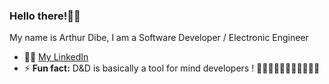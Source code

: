 ### Hello there!👋🏻    

My name is Arthur Dibe, I am a Software Developer / Electronic Engineer   

- 🤵🏻 [My LinkedIn](https://www.linkedin.com/in/arthur-dibe/)
- ⚡ **Fun fact:** D&D is basically a tool for mind developers ! 🧙🏻‍♂️🧝🏻🧛🏻‍♀️🦸🏻‍♀

<!--
**ArthurDibe/ArthurDibe** is a ✨ _special_ ✨ repository because its `README.md` (this file) appears on your GitHub profile.

Here are some ideas to get you started:

- 🌱 I’m currently learning ...
- 👯 I’m looking to collaborate on ...
- 🤔 I’m looking for help with ...
- 💬 Ask me about ...
- 📫 How to reach me: ...
- 😄 Pronouns: ...
-->
